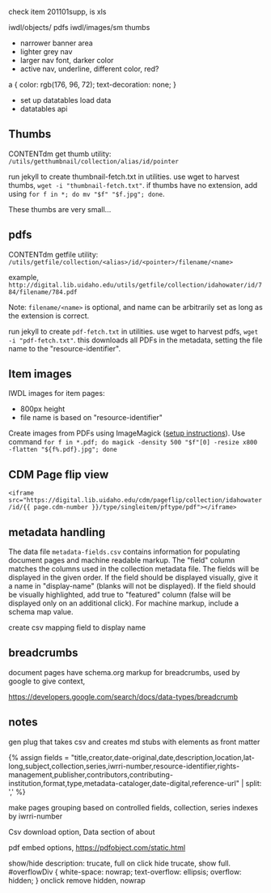 check item 201101supp, is xls 

iwdl/objects/ pdfs
iwdl/images/sm thumbs

- narrower banner area
- lighter grey nav
- larger nav font, darker color
- active nav, underline, different color, red?

a {
    color: rgb(176, 96, 72);
    text-decoration: none;
}

- set up datatables load data
- datatables api

## Thumbs

CONTENTdm get thumb utility:
`/utils/getthumbnail/collection/alias/id/pointer`

run jekyll to create thumbnail-fetch.txt in utilities. 
use wget to harvest thumbs, `wget -i "thumbnail-fetch.txt"`.
if thumbs have no extension, add using `for f in *; do mv "$f" "$f.jpg"; done`.

These thumbs are very small...

## pdfs

CONTENTdm getfile utility:
`/utils/getfile/collection/<alias>/id/<pointer>/filename/<name>`

example, `http://digital.lib.uidaho.edu/utils/getfile/collection/idahowater/id/784/filename/784.pdf`

Note: `filename/<name>` is optional, and name can be arbitrarily set as long as the extension is correct.

run jekyll to create `pdf-fetch.txt` in utilities. 
use wget to harvest pdfs, `wget -i "pdf-fetch.txt"`.
this downloads all PDFs in the metadata, setting the file name to the "resource-identifier".

## Item images 

IWDL images for item pages:
- 800px height 
- file name is based on "resource-identifier"

Create images from PDFs using ImageMagick ([setup instructions](https://evanwill.github.io/_drafts/notes/imagemagick.html)).
Use command `for f in *.pdf; do magick -density 500 "$f"[0] -resize x800 -flatten "${f%.pdf}.jpg"; done`

## CDM Page flip view

`<iframe src="https://digital.lib.uidaho.edu/cdm/pageflip/collection/idahowater/id/{{ page.cdm-number }}/type/singleitem/pftype/pdf"></iframe>`

## metadata handling

The data file `metadata-fields.csv` contains information for populating document pages and machine readable markup. 
The "field" column matches the columns used in the collection metadata file. 
The fields will be displayed in the given order.
If the field should be displayed visually, give it a name in "display-name" (blanks will not be displayed).
If the field should be visually highlighted, add true to "featured" column (false will be displayed only on an additional click).
For machine markup, include a schema map value.

create csv mapping field to display name

## breadcrumbs

document pages have schema.org markup for breadcrumbs, used by google to give context,

https://developers.google.com/search/docs/data-types/breadcrumb

## notes

gen plug that takes csv and creates md stubs with elements as front matter

{% assign fields = "title,creator,date-original,date,description,location,lat-long,subject,collection,series,iwrri-number,resource-identifier,rights-management,publisher,contributors,contributing-institution,format,type,metadata-cataloger,date-digital,reference-url" | split: ',' %}

make pages grouping based on controlled fields, collection, series 
indexes by iwrri-number 

Csv download option, Data section of about

pdf embed options, https://pdfobject.com/static.html 

show/hide description: 
trucate, full on click hide trucate, show full.
#overflowDiv { white-space: nowrap; text-overflow: ellipsis; overflow: hidden; }
onclick remove hidden, nowrap
